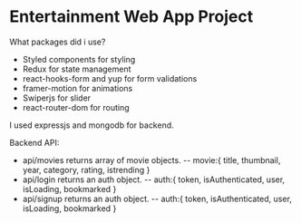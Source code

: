 # Entertainment Web App Project

What packages did i use?

- Styled components for styling
- Redux for state management
- react-hooks-form and yup for form validations
- framer-motion for animations
- Swiperjs for slider
- react-router-dom for routing

I used expressjs and mongodb for backend.

Backend API:
- api/movies returns array of movie objects.
-- movie:{ title, thumbnail, year, category, rating, istrending }
- api/login returns an auth object.
-- auth:{ token, isAuthenticated, user, isLoading, bookmarked }
- api/signup returns an auth object.
-- auth:{ token, isAuthenticated, user, isLoading, bookmarked }
